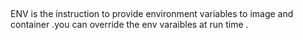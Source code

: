 ##
ENV is the instruction to provide environment variables to image and container
.you can override the env varaibles at run time .